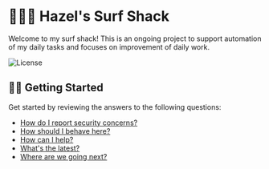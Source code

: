 # 🏄🏻‍♀️ Hazel's Surf Shack

Welcome to my surf shack! This is an ongoing project to support automation of my daily tasks and focuses on improvement of daily work.

![License](https://img.shields.io/github/license/tacosontitan/surf-shack?logo=github&style=for-the-badge)

## 💁‍♀️ Getting Started

Get started by reviewing the answers to the following questions:

- [How do I report security concerns?](./SECURITY.md)
- [How should I behave here?](./CODE_OF_CONDUCT.md)
- [How can I help?](./CONTRIBUTING.md)
- [What's the latest?](./resources/RELEASE_NOTES.md)
- [Where are we going next?](https://github.com/users/tacosontitan/projects/10/views/19)
